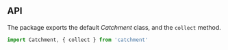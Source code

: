 
## API

The package exports the default _Catchment_ class, and the `collect` method.

```js
import Catchment, { collect } from 'catchment'
```
